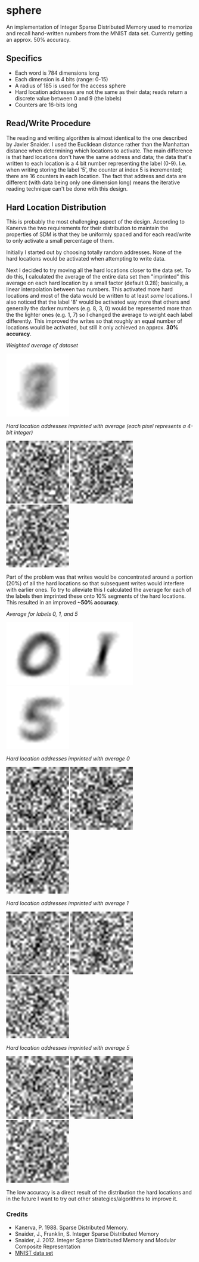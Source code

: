 # sphere
An implementation of Integer Sparse Distributed Memory used to memorize and recall hand-written numbers from the MNIST data set. Currently getting an approx. 50% accuracy.

## Specifics
- Each word is 784 dimensions long
- Each dimension is 4 bits (range: 0-15)
- A radius of 185 is used for the access sphere
- Hard location addresses are not the same as their data; reads return a discrete value between 0 and 9 (the labels)
- Counters are 16-bits long

## Read/Write Procedure
The reading and writing algorithm is almost identical to the one described by Javier Snaider. I used the Euclidean distance rather than the Manhattan distance when determining which locations to activate. The main difference is that hard locations don't have the same address and data; the data that's written to each location is a 4 bit number representing the label (0-9). I.e. when writing storing the label '5', the counter at index 5 is incremented; there are 16 counters in each location. The fact that address and data are different (with data being only one dimension long) means the iterative reading technique can't be done with this design.

## Hard Location Distribution
This is probably the most challenging aspect of the design. According to Kanerva the two requirements for their distribution to maintain the properties of SDM is that they be uniformly spaced and for each read/write to only activate a small percentage of them.

Initially I started out by choosing totally random addresses. None of the hard locations would be activated when attempting to write data.

Next I decided to try moving all the hard locations closer to the data set. To do this, I calculated the average of the entire data set then "imprinted" this average on each hard location by a small factor (default 0.28); basically, a linear interpolation between two numbers. This activated more hard locations and most of the data would be written to at least _some_ locations. I also noticed that the label '8' would be activated way more  that others and generally the darker numbers (e.g. 8, 3, 0) would be represented more than the the lighter ones (e.g. 1, 7) so I changed the average to weight each label differently. This improved the writes so that roughly an equal number of locations would be activated, but still it only achieved an approx. **30% accuracy**.

_Weighted average of dataset_

<img src="images/average.bmp" width="168" height="168"/>

_Hard location addresses  imprinted with average (each pixel represents a 4-bit integer)_

<img src="images/hl-unsegmented/HL-0.bmp"/> <img src="images/hl-unsegmented/HL-3.bmp"/> <img src="images/hl-unsegmented/HL-5.bmp"/>

Part of the problem was that writes would be concentrated around a portion (20%) of all the hard locations so that subsequent writes would interfere with earlier ones. To try to alleviate this I calculated the average for each of the labels then imprinted these onto 10% segments of the hard locations. This resulted in an improved **~50% accuracy**. 

_Average for labels 0, 1, and 5_

<img src="images/average-0.bmp" width="168" height="168" /> <img src="images/average-1.bmp" width="168" height="168"/> <img src="images/average-5.bmp" width="168" height="168"/>

_Hard location addresses imprinted with average 0_

<img src="images/hl-segmented/HL-0.bmp"/> <img src="images/hl-segmented/HL-1.bmp"/> <img src="images/hl-segmented/HL-2.bmp"/>

_Hard location addresses imprinted with average 1_

<img src="images/hl-segmented/HL-100.bmp"/> <img src="images/hl-segmented/HL-101.bmp"/> <img src="images/hl-segmented/HL-102.bmp"/>

_Hard location addresses imprinted with average 5_

<img src="images/hl-segmented/HL-500.bmp"/> <img src="images/hl-segmented/HL-501.bmp"/> <img src="images/hl-segmented/HL-502.bmp"/>

The low accuracy is a direct result of the distribution the hard locations and in the future I want to try out other strategies/algorithms to improve it.

### Credits
- Kanerva, P. 1988. Sparse Distributed Memory.
- Snaider, J., Franklin, S. Integer Sparse Distributed Memory 
- Snaider, J. 2012. Integer Sparse Distributed Memory and Modular Composite Representation
- [MNIST data set](http://yann.lecun.com/exdb/mnist/)
